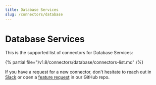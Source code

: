 ```yaml
---
title: Database Services
slug: /connectors/database
---
```


# Database Services

This is the supported list of connectors for Database Services:

{% partial file="/v1.8/connectors/database/connectors-list.md" /%}

If you have a request for a new connector, don't hesitate to reach out in [Slack](https://slack.open-metadata.org/) or
open a [feature request](https://github.com/open-metadata/OpenMetadata/issues/new/choose) in our GitHub repo.
